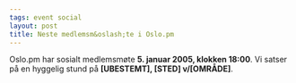 ```yaml
---
tags: event social
layout: post
title: Neste medlemsm&oslash;te i Oslo.pm
---
```

<p>Oslo.pm har sosialt medlemsmøte <strong>5. januar 2005, klokken
18:00</strong>. Vi satser på en hyggelig stund på
<strong>[UBESTEMT], [STED] v/[OMRÅDE]</strong>.</p>

